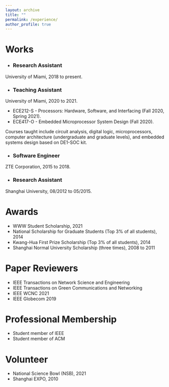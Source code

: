 ```yaml
---
layout: archive
title: ""
permalink: /experience/
author_profile: true
---
```


# Works
* ### **Research Assistant**
University of Miami, 2018 to present.
* ### **Teaching Assistant**
University of Miami, 2020 to 2021.
  - ECE212-S - Processors: Hardware, Software, and Interfacing (Fall 2020, Spring 2021).
  - ECE417-O - Embedded Microprocessor System Design (Fall 2020).

  Courses taught include circuit analysis, digital logic, microprocessors, computer architecture (undergraduate and graduate levels), and embedded systems design based on DE1-SOC kit.

- ### **Software Engineer**
ZTE Corporation,  2015 to 2018.
- ### Research Assistant
Shanghai University, 08/2012 to 05/2015.

# Awards
- WWW Student Scholarship, 2021
- National Scholarship for Graduate Students (Top 3% of all students), 2014
- Kwang-Hua First Prize Scholarship (Top 3% of all students), 2014
- Shanghai Normal University Scholarship (three times), 2008 to 2011

# Paper Reviewers
- IEEE Transactions on Network Science and Engineering
- IEEE Transactions on Green Communications and Networking
- IEEE WCNC 2021
- IEEE Globecom 2019

# Professional Membership
- Student member of IEEE
- Student member of ACM

# Volunteer
- National Science Bowl (NSB), 2021
- Shanghai EXPO, 2010
